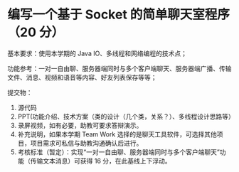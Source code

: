 # 编写一个基于 Socket 的简单聊天室程序（20 分）

基本要求：使用本学期的 Java IO、多线程和网络编程的技术点；

功能参考：一对一自由聊、服务器端同时与多个客户端聊天、服务器端广播、传输文件、消息、视频和语音等内容、好友列表保存等等；

提交物：

1. 源代码
2. PPT(功能介绍、技术方案（类的设计（几个类，关系？）、多线程设计思路等）
3. 录屏视频，如有必要，助教可要求答辩演示。
4. 补充说明，如果本学期 Team Work 选择的是聊天工具软件，可选择其他项目，项目需求可私信与助教沟通确认后进行。
5. 考核标准（暂定）：实现“一对一自由聊、服务器端同时与多个客户端聊天”功能（传输文本消息）可获得 16 分，在此基线上下浮动。
